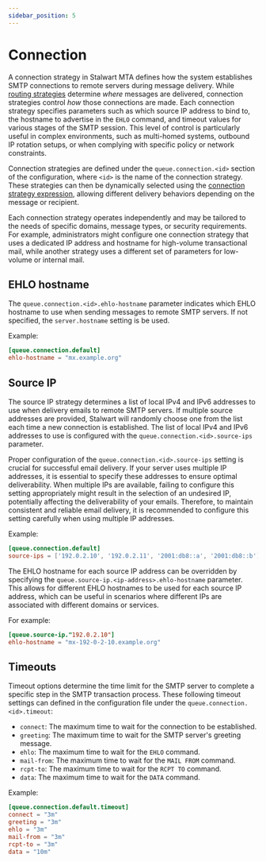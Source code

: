 ```yaml
---
sidebar_position: 5
---
```


# Connection

A connection strategy in Stalwart MTA defines how the system establishes SMTP connections to remote servers during message delivery. While [routing strategies](/docs/mta/outbound/routing) determine *where* messages are delivered, connection strategies control *how* those connections are made. Each connection strategy specifies parameters such as which source IP address to bind to, the hostname to advertise in the `EHLO` command, and timeout values for various stages of the SMTP session. This level of control is particularly useful in complex environments, such as multi-homed systems, outbound IP rotation setups, or when complying with specific policy or network constraints.

Connection strategies are defined under the `queue.connection.<id>` section of the configuration, where `<id>` is the name of the connection strategy. These strategies can then be dynamically selected using the [connection strategy expression](/docs/mta/outbound/strategy), allowing different delivery behaviors depending on the message or recipient.

Each connection strategy operates independently and may be tailored to the needs of specific domains, message types, or security requirements. For example, administrators might configure one connection strategy that uses a dedicated IP address and hostname for high-volume transactional mail, while another strategy uses a different set of parameters for low-volume or internal mail.

## EHLO hostname

The `queue.connection.<id>.ehlo-hostname` parameter indicates which EHLO hostname to use when sending messages to remote SMTP servers. If not specified, the `server.hostname` setting is be used.

Example:

```toml
[queue.connection.default]
ehlo-hostname = "mx.example.org"
```

## Source IP

The source IP strategy determines a list of local IPv4 and IPv6 addresses to use when delivery emails to remote SMTP servers. If multiple source addresses are provided, Stalwart will randomly choose one from the list each time a new connection is established. The list of local IPv4 and IPv6 addresses to use is configured with the `queue.connection.<id>.source-ips` parameter.

Proper configuration of the `queue.connection.<id>.source-ips` setting is crucial for successful email delivery. If your server uses multiple IP addresses, it is essential to specify these addresses to ensure optimal deliverability. When multiple IPs are available, failing to configure this setting appropriately might result in the selection of an undesired IP, potentially affecting the deliverability of your emails. Therefore, to maintain consistent and reliable email delivery, it is recommended to configure this setting carefully when using multiple IP addresses.

Example:

```toml
[queue.connection.default]
source-ips = ['192.0.2.10', '192.0.2.11', '2001:db8::a', '2001:db8::b']
```

The EHLO hostname for each source IP address can be overridden by specifying the `queue.source-ip.<ip-address>.ehlo-hostname` parameter. This allows for different EHLO hostnames to be used for each source IP address, which can be useful in scenarios where different IPs are associated with different domains or services.

For example:

```toml
[queue.source-ip."192.0.2.10"]
ehlo-hostname = "mx-192-0-2-10.example.org"
```

## Timeouts

Timeout options determine the time limit for the SMTP server to complete a specific step in the SMTP transaction process. These following timeout settings can defined in the configuration file under the `queue.connection.<id>.timeout`:

- `connect`: The maximum time to wait for the connection to be established.
- `greeting`: The maximum time to wait for the SMTP server's greeting message.
- `ehlo`: The maximum time to wait for the `EHLO` command.
- `mail-from`: The maximum time to wait for the `MAIL FROM` command.
- `rcpt-to`: The maximum time to wait for the `RCPT TO` command.
- `data`: The maximum time to wait for the `DATA` command.

Example:

```toml
[queue.connection.default.timeout]
connect = "3m"
greeting = "3m"
ehlo = "3m"
mail-from = "3m"
rcpt-to = "3m"
data = "10m"
```


